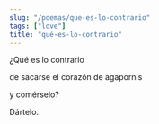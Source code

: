 ```yaml
---
slug: "/poemas/que-es-lo-contrario"
tags: ["love"]
title: "qué-es-lo-contrario"
---
```

¿Qué es lo contrario

de sacarse el corazón de agapornis

y comérselo?

Dártelo.